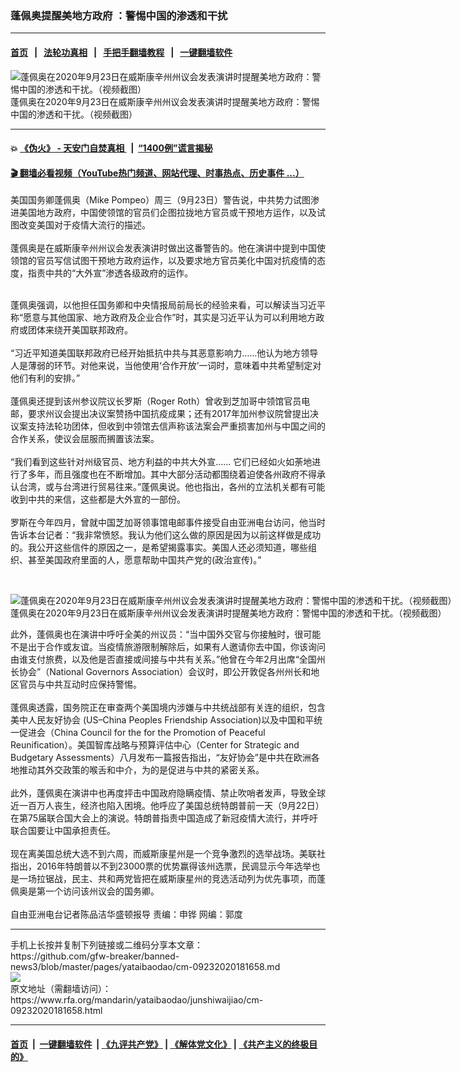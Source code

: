 ### 蓬佩奥提醒美地方政府 ：警惕中国的渗透和干扰
------------------------

#### [首页](https://github.com/gfw-breaker/banned-news3/blob/master/README.md) &nbsp;&nbsp;|&nbsp;&nbsp; [法轮功真相](https://github.com/begood0513/basic/blob/master/README.md)  &nbsp;&nbsp;|&nbsp;&nbsp; [手把手翻墙教程](https://github.com/gfw-breaker/guides/wiki)  &nbsp;&nbsp;|&nbsp;&nbsp; [一键翻墙软件](https://github.com/gfw-breaker/nogfw/blob/master/README.md)  



<div id="headerimg">
 <img alt="蓬佩奥在2020年9月23日在威斯康辛州州议会发表演讲时提醒美地方政府：警惕中国的渗透和干扰。（视频截图）" src="https://www.rfa.org/mandarin/yataibaodao/junshiwaijiao/cm-09232020181658.html/5.PNG/@@images/1dd1f74a-82d4-44c6-bba5-119431cec9ad.png" title="蓬佩奥在2020年9月23日在威斯康辛州州议会发表演讲时提醒美地方政府：警惕中国的渗透和干扰。（视频截图）"/>
 <div id="headerimgcontents">
  <div id="headerimgcaption">
   <span>
    蓬佩奥在2020年9月23日在威斯康辛州州议会发表演讲时提醒美地方政府：警惕中国的渗透和干扰。（视频截图）
   </span>
   <!-- zoomattribute -->
  </div>
  <!-- headerimgcaption -->
 </div>
 <!-- headerimagecontents -->
</div>

<hr/>


#### 💥 [《伪火》 - 天安门自焚真相 ](http://158.247.195.190:10000/videos/blog/weihuo.html)&nbsp; |&nbsp; [“1400例”谎言揭秘  ](http://158.247.195.190:10000/videos/blog/jiexi1400.html)

#### [ 🎬  翻墙必看视频（YouTube热门频道、网站代理、时事热点、历史事件 ...）](https://github.com/gfw-breaker/links/blob/master/banned.md)

<div id="storytext">
 <div>
  <div class="slot_header">
  </div>
 </div>
 <p>
  美国国务卿蓬佩奥（Mike Pompeo）周三（9月23日）警告说，中共势力试图渗进美国地方政府，中国使领馆的官员们企图拉拢地方官员或干预地方运作，以及试图改变美国对于疫情大流行的描述。
  <br/>
  <br/>
  蓬佩奥是在威斯康辛州州议会发表演讲时做出这番警告的。他在演讲中提到中国使领馆的官员写信试图干预地方政府运作，以及要求地方官员美化中国对抗疫情的态度，指责中共的“大外宣”渗透各级政府的运作。
 </p>
 <p>
  <br/>
  蓬佩奥强调，以他担任国务卿和中央情报局前局长的经验来看，可以解读当习近平称“愿意与其他国家、地方政府及企业合作”时，其实是习近平认为可以利用地方政府或团体来绕开美国联邦政府。
  <br/>
  <br/>
  “习近平知道美国联邦政府已经开始抵抗中共与其恶意影响力……他认为地方领导人是薄弱的环节。对他来说，当他使用‘合作开放’一词时，意味着中共希望制定对他们有利的安排。”
  <br/>
  <br/>
  蓬佩奥还提到该州参议院议长罗斯（Roger Roth）曾收到芝加哥中领馆官员电邮，要求州议会提出决议案赞扬中国抗疫成果；还有2017年加州参议院曾提出决议案支持法轮功团体，但收到中领馆去信声称该法案会严重损害加州与中国之间的合作关系，使议会屈服而搁置该法案。
  <br/>
  <br/>
  “我们看到这些针对州级官员、地方利益的中共大外宣…… 它们已经如火如荼地进行了多年，而且强度也在不断增加。其中大部分活动都围绕着迫使各州政府不得承认台湾，或与台湾进行贸易往来。”蓬佩奥说。他也指出，各州的立法机关都有可能收到中共的来信，这些都是大外宣的一部份。
  <br/>
  <br/>
  罗斯在今年四月，曾就中国芝加哥领事馆电邮事件接受自由亚洲电台访问，他当时告诉本台记者：“我非常愤怒。我认为他们这么做的原因是因为以前这样做是成功的。我公开这些信件的原因之一，是希望揭露事实。美国人还必须知道，哪些组织、甚至美国政府里面的人，愿意帮助中国共产党的(政治宣传)。”
 </p>
 <p>
  <br/>
  <div class="image-inline captioned" style="width:1122px;">
   <div style="width:1122px;">
    <img alt="蓬佩奥在2020年9月23日在威斯康辛州州议会发表演讲时提醒美地方政府：警惕中国的渗透和干扰。（视频截图）" src="https://www.rfa.org/mandarin/yataibaodao/junshiwaijiao/cm-09232020181658.html/6.PNG" title="蓬佩奥在2020年9月23日在威斯康辛州州议会发表演讲时提醒美地方政府：警惕中国的渗透和干扰。（视频截图）"/>
   </div>
   <div class="image-caption">
    <span style="width:1122px;">
     蓬佩奥在2020年9月23日在威斯康辛州州议会发表演讲时提醒美地方政府：警惕中国的渗透和干扰。（视频截图）
    </span>
    <span class="copyright">
    </span>
   </div>
  </div>
 </p>
 <p>
  此外，蓬佩奥也在演讲中呼吁全美的州议员：“当中国外交官与你接触时，很可能不是出于合作或友谊。当疫情旅游限制解除后，如果有人邀请你去中国，你该询问由谁支付旅费，以及他是否直接或间接与中共有关系。”他曾在今年2月出席“全国州长协会”（National Governors Association）会议时，即公开敦促各州州长和地区官员与中共互动时应保持警惕。
  <br/>
  <br/>
  蓬佩奥透露，国务院正在审查两个美国境内涉嫌与中共统战部有关连的组织，包含美中人民友好协会 (US–China Peoples Friendship Association)以及中国和平统一促进会（China Council for the for the Promotion of Peaceful Reunification）。美国智库战略与预算评估中心（Center for Strategic and Budgetary Assessments）八月发布一篇报告指出，“友好协会”是中共在欧洲各地推动其外交政策的喉舌和中介，为的是促进与中共的紧密关系。
  <br/>
  <br/>
  此外，蓬佩奥在演讲中也再度抨击中国政府隐瞒疫情、禁止吹哨者发声，导致全球近一百万人丧生，经济也陷入困境。他呼应了美国总统特朗普前一天（9月22日）在第75届联合国大会上的演说。特朗普指责中国造成了新冠疫情大流行，并呼吁联合国要让中国承担责任。
  <br/>
  <br/>
  现在离美国总统大选不到六周，而威斯康星州是一个竞争激烈的选举战场。美联社指出，2016年特朗普以不到23000票的优势赢得该州选票，民调显示今年选举也是一场拉锯战，民主、共和两党皆把在威斯康星州的竞选活动列为优先事项，而蓬佩奥是第一个访问该州议会的国务卿。
  <br/>
  <br/>
  自由亚洲电台记者陈品洁华盛顿报导 责编：申铧 网编：郭度
 </p>
</div>

<hr/>
手机上长按并复制下列链接或二维码分享本文章：<br/>
https://github.com/gfw-breaker/banned-news3/blob/master/pages/yataibaodao/cm-09232020181658.md <br/>
<a href='https://github.com/gfw-breaker/banned-news3/blob/master/pages/yataibaodao/cm-09232020181658.md'><img src='https://github.com/gfw-breaker/banned-news3/blob/master/pages/yataibaodao/cm-09232020181658.md.png'/></a> <br/>
原文地址（需翻墙访问）：https://www.rfa.org/mandarin/yataibaodao/junshiwaijiao/cm-09232020181658.html


------------------------
#### [首页](https://github.com/gfw-breaker/banned-news3/blob/master/README.md) &nbsp;|&nbsp; [一键翻墙软件](https://github.com/gfw-breaker/nogfw/blob/master/README.md) &nbsp;| [《九评共产党》](https://github.com/gfw-breaker/9ping.md/blob/master/README.md#九评之一评共产党是什么) | [《解体党文化》](https://github.com/gfw-breaker/jtdwh.md/blob/master/README.md) | [《共产主义的终极目的》](https://github.com/gfw-breaker/gczydzjmd.md/blob/master/README.md)


<img src='http://gfw-breaker.win/banned-news3/pages/yataibaodao/cm-09232020181658.md' width='0px' height='0px'/>